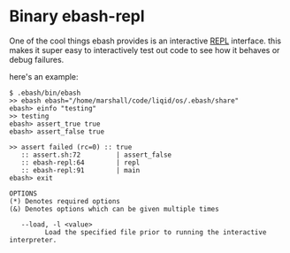 # Binary ebash-repl



One of the cool things ebash provides is an interactive [REPL](https://en.wikipedia.org/wiki/read%e2%80%93eval%e2%80%93print_loop)
interface. this makes it super easy to interactively test out code to see how it behaves or debug failures.

here's an example:

```shell
$ .ebash/bin/ebash
>> ebash ebash="/home/marshall/code/liqid/os/.ebash/share"
ebash> einfo "testing"
>> testing
ebash> assert_true true
ebash> assert_false true

>> assert failed (rc=0) :: true
   :: assert.sh:72         | assert_false
   :: ebash-repl:64        | repl
   :: ebash-repl:91        | main
ebash> exit
```

```Groff
OPTIONS
(*) Denotes required options
(&) Denotes options which can be given multiple times

   --load, -l <value>
         Load the specified file prior to running the interactive interpreter.

```
